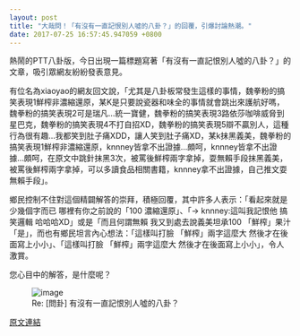 ```yaml
---
layout: post
title: "大哉問！「有沒有一直記恨別人噓的八卦？」的回覆，引爆討論熱潮。"
date: 2017-07-25 16:57:45.947059 +0800
---
```


熱鬧的PTT八卦版，今日出現一篇標題寫著「有沒有一直記恨別人噓的八卦？」的文章，吸引眾網友紛紛發表意見。

有位名為xiaoyao的網友回文說，「尤其是八卦板常發生這樣的事情，魏拳粉的搞笑表現1鮮榨非濃縮還原，某K是只要說瓷器和味全的事情就會跳出來護航好嗎，魏拳粉的搞笑表現2可是瑞凡...統一寶健，魏拳粉的搞笑表現3路依莎咖啡威脅到星巴克，魏拳粉的搞笑表現4不打自招XD，魏拳粉的搞笑表現5辯不贏別人，這種行為很有趣...我都笑到肚子痛XDD，讓人笑到肚子痛XD，某k抹黑義美，魏拳粉的搞笑表現1鮮榨非濃縮還原，knnney皆拿不出證據...頗呵，knnney皆拿不出證據...頗呵，在原文中跳針抹黑3次，被罵後鮮榨兩字拿掉，耍無賴手段抹黑義美，被罵後鮮榨兩字拿掉，可以多讀食品相關書籍，knnney拿不出證據，自己推文耍無賴手段」。

鄉民控制不住對這個精闢解答的崇拜，積極回覆，其中許多人表示：「看起來就是少幾個字而已 哪裡有你之前說的「100 濃縮還原」、「→ knnney:這叫我記恨他 搞笑邏輯             哈哈哈XD」或是「而且何謂無賴 我又到處去說義美坦承100 「鮮榨」果汁「是」，而也有鄉民坦言內心想法：「這樣叫打臉 「鮮榨」兩字這麼大 然後才在後面寫上小小」、「這樣叫打臉 「鮮榨」兩字這麼大 然後才在後面寫上小小」，令人激賞。

您心目中的解答，是什麼呢？

<figure>
<img src="http://i.imgur.com/JXSLbiE.jpg" alt="image">
<figcaption>
Re: [問卦] 有沒有一直記恨別人噓的八卦？
</figcaption>
</figure>

<a href = "https://www.ptt.cc/bbs/Gossiping/M.1500950646.A.DD9.html">原文連結</a>

